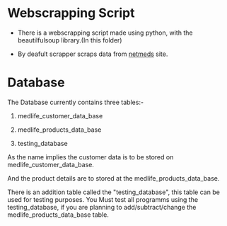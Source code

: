 # Webscrapping Script

  

- There is a webscrapping script made using python, with the beautilfulsoup library.(In this folder)

- By deafult scrapper scraps data from [netmeds](https://www.netmeds.com) site.
# Database 

The Database currently contains three tables:-

1. medlife_customer_data_base

2. medlife_products_data_base

3. testing_database


As the name implies the customer data is to be stored on medlife_customer_data_base.

And the product details are to stored at the medlife_products_data_base.

There is an addition table called the "testing_database", this table can be used for testing purposes. You Must test all programms using the testing_database, if you are planning to add/subtract/change the medlife_products_data_base table.